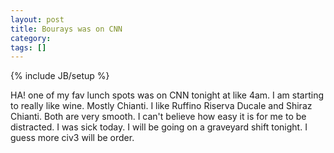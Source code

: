 ```yaml
---
layout: post
title: Bourays was on CNN
category: 
tags: []
---
```

{% include JB/setup %}

HA! one of my fav lunch spots was on CNN tonight at like 4am.
I am starting to really like wine.  Mostly Chianti.  I like Ruffino
Riserva Ducale and Shiraz Chianti.  Both are very smooth.  I can't
believe how easy it is for me to be distracted.  I was sick today.
I will be going on a graveyard shift tonight.  I guess more civ3
will be order.
